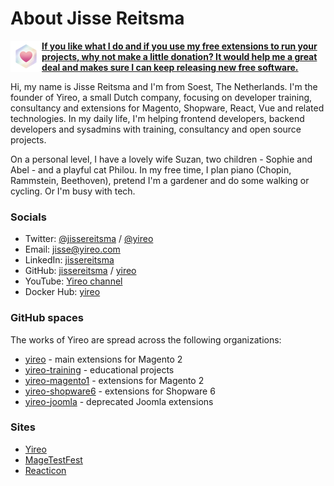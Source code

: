 # About Jisse Reitsma

<img align="left" width="50" height="50" src="github-love.png">

[**If you like what I do and if you use my free extensions to run your projects, why not make a little donation? It would help me
a great deal and makes sure I can keep releasing new free software.**](https://github.com/sponsors/jissereitsma/)

Hi, my name is Jisse Reitsma and I'm from Soest, The Netherlands. I'm the founder of Yireo, a small Dutch company, focusing on developer training, consultancy and extensions for Magento, Shopware, React, Vue and related technologies. In my daily life, I'm helping frontend developers, backend developers and sysadmins with training, consultancy and open source projects. 

On a personal level, I have a lovely wife Suzan, two children - Sophie and Abel - and a playful cat Philou. In my free time, I plan piano (Chopin, Rammstein, Beethoven), pretend I'm a gardener and do some walking or cycling. Or I'm busy with tech.

### Socials
- Twitter: [@jissereitsma](https://twitter.com/jissereitsma) / [@yireo](https://twitter.com/yireo)
- Email: [jisse@yireo.com](mailto:jisse@yireo.com)
- LinkedIn: [jissereitsma](https://www.linkedin.com/in/jissereitsma)
- GitHub: [jissereitsma](https://github.com/jissereitsma) / [yireo](https://github.com/yireo)
- YouTube: [Yireo channel](https://www.youtube.com/c/yireo/videos)
- Docker Hub: [yireo](https://hub.docker.com/u/yireo)

### GitHub spaces
The works of Yireo are spread across the following organizations:

- [yireo](https://github.com/yireo) - main extensions for Magento 2
- [yireo-training](https://github.com/yireo-training) - educational projects
- [yireo-magento1](https://github.com/yireo-magento1) - extensions for Magento 2
- [yireo-shopware6](https://github.com/yireo-shopware6)  - extensions for Shopware 6
- [yireo-joomla](https://github.com/yireo-joomla) - deprecated Joomla extensions

### Sites
- [Yireo](https://www.yireo.com/)
- [MageTestFest](https://www.magetestfest.com/)
- [Reacticon](https://reacticon.org/)
